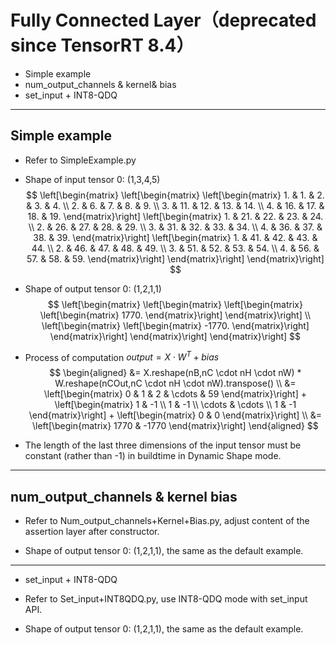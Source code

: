 # Fully Connected Layer（deprecated since TensorRT 8.4）

+ Simple example
+ num_output_channels & kernel& bias
+ set_input + INT8-QDQ

---

## Simple example

+ Refer to SimpleExample.py

+ Shape of input tensor 0: (1,3,4,5)
$$
\left[\begin{matrix}
    \left[\begin{matrix}
        \left[\begin{matrix}
            1. & 1. & 2. & 3. & 4. \\
            2. & 6. & 7. & 8. & 9. \\
            3.  & 11. & 12. & 13. & 14. \\
            4.  & 16. & 17. & 18. & 19.
        \end{matrix}\right]
        \left[\begin{matrix}
            1.  & 21. & 22. & 23. & 24. \\
            2.  & 26. & 27. & 28. & 29. \\
            3.  & 31. & 32. & 33. & 34. \\
            4.  & 36. & 37. & 38. & 39.
        \end{matrix}\right]
        \left[\begin{matrix}
            1.  & 41. & 42. & 43. & 44. \\
            2.  & 46. & 47. & 48. & 49. \\
            3.  & 51. & 52. & 53. & 54. \\
            4.  & 56. & 57. & 58. & 59.
        \end{matrix}\right]
    \end{matrix}\right]
\end{matrix}\right]
$$

+ Shape of output tensor 0: (1,2,1,1)
$$
\left[\begin{matrix}
    \left[\begin{matrix}
        \left[\begin{matrix}
            \left[\begin{matrix}
                1770.
            \end{matrix}\right]
        \end{matrix}\right] \\
        \left[\begin{matrix}
            \left[\begin{matrix}
                -1770.
            \end{matrix}\right]
        \end{matrix}\right]
    \end{matrix}\right]
\end{matrix}\right]
$$

+ Process of computation $output = X \cdot W^{T} + bias$
$$
\begin{aligned}
    &= X.reshape(nB,nC \cdot nH \cdot nW) * W.reshape(nCOut,nC \cdot nH \cdot nW).transpose() \\
    &= \left[\begin{matrix} 0 & 1 & 2 & \cdots & 59 \end{matrix}\right] +
       \left[\begin{matrix} 1 & -1 \\ 1 & -1 \\ \cdots & \cdots \\ 1 & -1 \end{matrix}\right] +
       \left[\begin{matrix} 0 & 0 \end{matrix}\right] \\
    &= \left[\begin{matrix} 1770 & -1770 \end{matrix}\right]
\end{aligned}
$$

+ The length of the last three dimensions of the input tensor must be constant (rather than -1) in buildtime in Dynamic Shape mode.

---

## num_output_channels & kernel  bias

+ Refer to Num_output_channels+Kernel+Bias.py, adjust content of the assertion layer after constructor.

+ Shape of output tensor 0: (1,2,1,1), the same as the default example.

---

+ set_input + INT8-QDQ

+ Refer to Set_input+INT8QDQ.py, use INT8-QDQ mode with set_input API.

+ Shape of output tensor 0: (1,2,1,1), the same as the default example.
